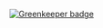 
[![Greenkeeper badge](https://badges.greenkeeper.io/ivanross/synthnode.svg)](https://greenkeeper.io/)
